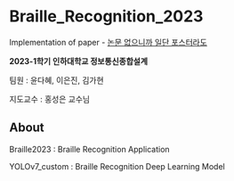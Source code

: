 # Braille_Recognition_2023

Implementation of paper - [논문 없으니까 일단 포스터라도](https://drive.google.com/file/d/1PUmRPaRry9T71nEVXgrOla8GzSChPtNq/view?usp=sharing)

**2023-1학기 인하대학교 정보통신종합설계**

팀원 : 윤다혜, 이은진, 김가현

지도교수 : 홍성은 교수님

## About

Braille2023 : Braille Recognition Application

YOLOv7_custom : Braille Recognition Deep Learning Model